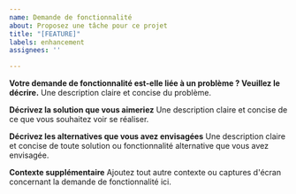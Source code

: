 ```yaml
---
name: Demande de fonctionnalité
about: Proposez une tâche pour ce projet
title: "[FEATURE]"
labels: enhancement
assignees: ''

---
```


**Votre demande de fonctionnalité est-elle liée à un problème ? Veuillez le décrire.**
Une description claire et concise du problème.

**Décrivez la solution que vous aimeriez**
Une description claire et concise de ce que vous souhaitez voir se réaliser.

**Décrivez les alternatives que vous avez envisagées**
Une description claire et concise de toute solution ou fonctionnalité alternative que vous avez envisagée.

**Contexte supplémentaire**
Ajoutez tout autre contexte ou captures d'écran concernant la demande de fonctionnalité ici.
